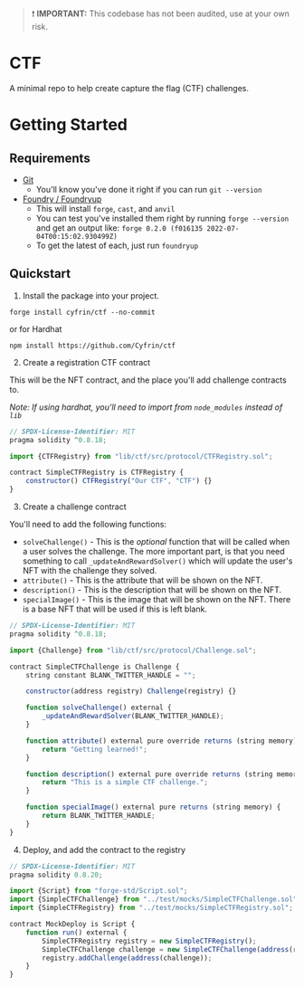 > :exclamation: **IMPORTANT:** This codebase has not been audited, use at your own risk. 

# CTF

A minimal repo to help create capture the flag (CTF) challenges. 

# Getting Started

## Requirements

-   [Git](https://git-scm.com/book/en/v2/Getting-Started-Installing-Git)  
    -   You'll know you've done it right if you can run `git --version`
-   [Foundry / Foundryup](https://github.com/gakonst/foundry)
    -   This will install `forge`, `cast`, and `anvil`
    -   You can test you've installed them right by running `forge --version` and get an output like: `forge 0.2.0 (f016135 2022-07-04T00:15:02.930499Z)`
    -   To get the latest of each, just run `foundryup`

## Quickstart

1. Install the package into your project.

```
forge install cyfrin/ctf --no-commit
```

or for Hardhat

```
npm install https://github.com/Cyfrin/ctf
```

2. Create a registration CTF contract

This will be the NFT contract, and the place you'll add challenge contracts to. 

*Note: If using hardhat, you'll need to import from `node_modules` instead of `lib`*

```javascript
// SPDX-License-Identifier: MIT
pragma solidity ^0.8.18;

import {CTFRegistry} from "lib/ctf/src/protocol/CTFRegistry.sol";

contract SimpleCTFRegistry is CTFRegistry {
    constructor() CTFRegistry("Our CTF", "CTF") {}
}
```

3. Create a challenge contract

You'll need to add the following functions:

- `solveChallenge()` - This is the *optional* function that will be called when a user solves the challenge. The more important part, is that you need something to call `_updateAndRewardSolver()` which will update the user's NFT with the challenge they solved.
- `attribute()` - This is the attribute that will be shown on the NFT. 
- `description()` - This is the description that will be shown on the NFT.
- `specialImage()` - This is the image that will be shown on the NFT. There is a base NFT that will be used if this is left blank. 

```javascript
// SPDX-License-Identifier: MIT
pragma solidity ^0.8.18;

import {Challenge} from "lib/ctf/src/protocol/Challenge.sol";

contract SimpleCTFChallenge is Challenge {
    string constant BLANK_TWITTER_HANDLE = "";

    constructor(address registry) Challenge(registry) {}

    function solveChallenge() external {
        _updateAndRewardSolver(BLANK_TWITTER_HANDLE);
    }

    function attribute() external pure override returns (string memory) {
        return "Getting learned!";
    }

    function description() external pure override returns (string memory) {
        return "This is a simple CTF challenge.";
    }

    function specialImage() external pure returns (string memory) {
        return BLANK_TWITTER_HANDLE;
    }
}

```


4. Deploy, and add the contract to the registry

```javascript
// SPDX-License-Identifier: MIT
pragma solidity 0.8.20;

import {Script} from "forge-std/Script.sol";
import {SimpleCTFChallenge} from "../test/mocks/SimpleCTFChallenge.sol";
import {SimpleCTFRegistry} from "../test/mocks/SimpleCTFRegistry.sol";

contract MockDeploy is Script {
    function run() external {
        SimpleCTFRegistry registry = new SimpleCTFRegistry();
        SimpleCTFChallenge challenge = new SimpleCTFChallenge(address(registry));
        registry.addChallenge(address(challenge));
    }
}
```

